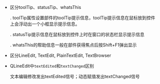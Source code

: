 - 区分toolTip、statusTip、whatsThis

  . toolTip属性设置部件的toolTip提示信息，toolTip提示信息在鼠标放到控件上会浮动出一个小框显示提示信息。

  . statusTip提示信息在鼠标放到控件上时在窗口的状态栏显示提示信息

  . whatsThis的帮助信息一般在部件获得焦点后按Shift+F1弹出显示

- 区分LineEdit, TextEdit, PlainTextEdit, TextBrowser

- QLineEdit中`textEdited`和`textChanged`区别

  文本编辑修改发出textEdited信号；动态赋值发出textChanged信号

  
